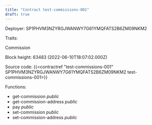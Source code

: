 ```yaml
---
title: "Contract test-commissions-001"
draft: true
---
```

Deployer: SP1PHVM3NZYRGJWANWY7G61YMQFATS2B6ZM09NKM2

Traits:
 
Commission


Block height: 63483 (2022-06-10T18:07:02.000Z)

Source code: {{<contractref "test-commissions-001" SP1PHVM3NZYRGJWANWY7G61YMQFATS2B6ZM09NKM2 test-commissions-001>}}

Functions:

* get-commission _public_
* get-commission-address _public_
* pay _public_
* set-commission _public_
* set-commission-address _public_
